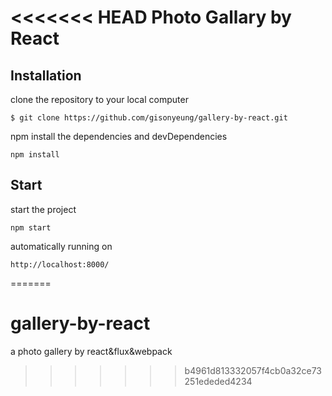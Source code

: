 <<<<<<< HEAD
Photo Gallary by React
====================

## Installation

clone the repository to your local computer

```
$ git clone https://github.com/gisonyeung/gallery-by-react.git
```

npm install the dependencies and devDependencies

```
npm install
```

## Start

start the project

```
npm start
```

automatically running on
```
http://localhost:8000/
```
=======
# gallery-by-react
a photo gallery by react&amp;flux&amp;webpack
>>>>>>> b4961d813332057f4cb0a32ce73251ededed4234
